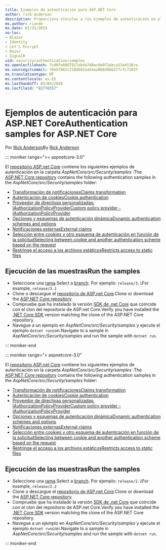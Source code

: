 ```yaml
---
title: Ejemplos de autenticación para ASP.NET Core
author: rick-anderson
description: Proporciona vínculos a los ejemplos de autenticación en el repositorio de ASP.NET Core.
ms.author: riande
ms.date: 01/31/2019
no-loc:
- Blazor
- Identity
- Let's Encrypt
- Razor
- SignalR
uid: security/authentication/samples
ms.openlocfilehash: 7cd0fe60d7917abda7d8ac0e071deca13a4136ce
ms.sourcegitcommit: 70e5f982c218db82aa54aa8b8d96b377cfc7283f
ms.translationtype: MT
ms.contentlocale: es-ES
ms.lasthandoff: 05/04/2020
ms.locfileid: "82776557"
---
```

# <a name="authentication-samples-for-aspnet-core"></a><span data-ttu-id="2eadf-103">Ejemplos de autenticación para ASP.NET Core</span><span class="sxs-lookup"><span data-stu-id="2eadf-103">Authentication samples for ASP.NET Core</span></span>

<span data-ttu-id="2eadf-104">Por [Rick Anderson](https://twitter.com/RickAndMSFT)</span><span class="sxs-lookup"><span data-stu-id="2eadf-104">By [Rick Anderson](https://twitter.com/RickAndMSFT)</span></span>

::: moniker range=">= aspnetcore-3.0"

<span data-ttu-id="2eadf-105">El [repositorio ASP.net Core](https://github.com/dotnet/AspNetCore) contiene los siguientes ejemplos de autenticación en la carpeta *AspNetCore/src/Security/samples* :</span><span class="sxs-lookup"><span data-stu-id="2eadf-105">The [ASP.NET Core repository](https://github.com/dotnet/AspNetCore) contains the following authentication samples in the *AspNetCore/src/Security/samples* folder:</span></span>

* [<span data-ttu-id="2eadf-106">Transformación de notificaciones</span><span class="sxs-lookup"><span data-stu-id="2eadf-106">Claims transformation</span></span>](https://github.com/dotnet/AspNetCore/tree/release/3.1/src/Security/samples/ClaimsTransformation)
* [<span data-ttu-id="2eadf-107">Autenticación de cookies</span><span class="sxs-lookup"><span data-stu-id="2eadf-107">Cookie authentication</span></span>](https://github.com/dotnet/AspNetCore/tree/release/3.1/src/Security/samples/Cookies)
* [<span data-ttu-id="2eadf-108">Proveedor de directivas personalizadas: IAuthorizationPolicyProvider</span><span class="sxs-lookup"><span data-stu-id="2eadf-108">Custom policy provider - IAuthorizationPolicyProvider</span></span>](https://github.com/dotnet/AspNetCore/tree/release/3.1/src/Security/samples/CustomPolicyProvider)
* [<span data-ttu-id="2eadf-109">Opciones y esquemas de autenticación dinámica</span><span class="sxs-lookup"><span data-stu-id="2eadf-109">Dynamic authentication schemes and options</span></span>](https://github.com/dotnet/AspNetCore/tree/release/3.1/src/Security/samples/DynamicSchemes)
* <span data-ttu-id="2eadf-110">[Notificaciones externas](https://github.com/dotnet/AspNetCore/tree/release/3.1/src/Security/samples/Identity.ExternalClaims)</span><span class="sxs-lookup"><span data-stu-id="2eadf-110">[External claims](https://github.com/dotnet/AspNetCore/tree/release/3.1/src/Security/samples/Identity.ExternalClaims)</span></span>
* [<span data-ttu-id="2eadf-111">Selección entre cookies y otro esquema de autenticación en función de la solicitud</span><span class="sxs-lookup"><span data-stu-id="2eadf-111">Selecting between cookie and another authentication scheme based on the request</span></span>](https://github.com/dotnet/AspNetCore/tree/release/3.1/src/Security/samples/PathSchemeSelection)
* [<span data-ttu-id="2eadf-112">Restringe el acceso a los archivos estáticos</span><span class="sxs-lookup"><span data-stu-id="2eadf-112">Restricts access to static files</span></span>](https://github.com/dotnet/AspNetCore/tree/release/3.1/src/Security/samples/StaticFilesAuth)

## <a name="run-the-samples"></a><span data-ttu-id="2eadf-113">Ejecución de las muestras</span><span class="sxs-lookup"><span data-stu-id="2eadf-113">Run the samples</span></span>

* <span data-ttu-id="2eadf-114">Seleccione una [rama](https://github.com/dotnet/AspNetCore).</span><span class="sxs-lookup"><span data-stu-id="2eadf-114">Select a [branch](https://github.com/dotnet/AspNetCore).</span></span> <span data-ttu-id="2eadf-115">Por ejemplo: `release/3.1`</span><span class="sxs-lookup"><span data-stu-id="2eadf-115">For example, `release/3.1`</span></span>
* <span data-ttu-id="2eadf-116">Clone o descargue el [repositorio de ASP.net Core](https://github.com/dotnet/AspNetCore).</span><span class="sxs-lookup"><span data-stu-id="2eadf-116">Clone or download the [ASP.NET Core repository](https://github.com/dotnet/AspNetCore).</span></span>
* <span data-ttu-id="2eadf-117">Compruebe que ha instalado la versión [SDK de .net Core](https://dotnet.microsoft.com/download/dotnet-core) que coincide con el clon del repositorio de ASP.net Core.</span><span class="sxs-lookup"><span data-stu-id="2eadf-117">Verify you have installed the [.NET Core SDK](https://dotnet.microsoft.com/download/dotnet-core) version matching the clone of the ASP.NET Core repository.</span></span>
* <span data-ttu-id="2eadf-118">Navegue a un ejemplo en *AspNetCore/src/Security/samples* y ejecute el ejemplo `dotnet run`con.</span><span class="sxs-lookup"><span data-stu-id="2eadf-118">Navigate to a sample in *AspNetCore/src/Security/samples* and run the sample with `dotnet run`.</span></span>

::: moniker-end

::: moniker range="< aspnetcore-3.0"

<span data-ttu-id="2eadf-119">El [repositorio ASP.net Core](https://github.com/dotnet/AspNetCore) contiene los siguientes ejemplos de autenticación en la carpeta *AspNetCore/src/Security/samples* :</span><span class="sxs-lookup"><span data-stu-id="2eadf-119">The [ASP.NET Core repository](https://github.com/dotnet/AspNetCore) contains the following authentication samples in the *AspNetCore/src/Security/samples* folder:</span></span>

* [<span data-ttu-id="2eadf-120">Transformación de notificaciones</span><span class="sxs-lookup"><span data-stu-id="2eadf-120">Claims transformation</span></span>](https://github.com/dotnet/AspNetCore/tree/release/2.2/src/Security/samples/ClaimsTransformation)
* [<span data-ttu-id="2eadf-121">Autenticación de cookies</span><span class="sxs-lookup"><span data-stu-id="2eadf-121">Cookie authentication</span></span>](https://github.com/dotnet/AspNetCore/tree/release/2.2/src/Security/samples/Cookies)
* [<span data-ttu-id="2eadf-122">Proveedor de directivas personalizadas: IAuthorizationPolicyProvider</span><span class="sxs-lookup"><span data-stu-id="2eadf-122">Custom policy provider - IAuthorizationPolicyProvider</span></span>](https://github.com/dotnet/AspNetCore/tree/release/2.2/src/Security/samples/CustomPolicyProvider)
* [<span data-ttu-id="2eadf-123">Opciones y esquemas de autenticación dinámica</span><span class="sxs-lookup"><span data-stu-id="2eadf-123">Dynamic authentication schemes and options</span></span>](https://github.com/dotnet/AspNetCore/tree/release/2.2/src/Security/samples/DynamicSchemes)
* <span data-ttu-id="2eadf-124">[Notificaciones externas](https://github.com/dotnet/AspNetCore/tree/release/2.2/src/Security/samples/Identity.ExternalClaims)</span><span class="sxs-lookup"><span data-stu-id="2eadf-124">[External claims](https://github.com/dotnet/AspNetCore/tree/release/2.2/src/Security/samples/Identity.ExternalClaims)</span></span>
* [<span data-ttu-id="2eadf-125">Selección entre cookies y otro esquema de autenticación en función de la solicitud</span><span class="sxs-lookup"><span data-stu-id="2eadf-125">Selecting between cookie and another authentication scheme based on the request</span></span>](https://github.com/dotnet/AspNetCore/tree/release/2.2/src/Security/samples/PathSchemeSelection)
* [<span data-ttu-id="2eadf-126">Restringe el acceso a los archivos estáticos</span><span class="sxs-lookup"><span data-stu-id="2eadf-126">Restricts access to static files</span></span>](https://github.com/dotnet/AspNetCore/tree/release/2.2/src/Security/samples/StaticFilesAuth)

## <a name="run-the-samples"></a><span data-ttu-id="2eadf-127">Ejecución de las muestras</span><span class="sxs-lookup"><span data-stu-id="2eadf-127">Run the samples</span></span>

* <span data-ttu-id="2eadf-128">Seleccione una [rama](https://github.com/dotnet/AspNetCore).</span><span class="sxs-lookup"><span data-stu-id="2eadf-128">Select a [branch](https://github.com/dotnet/AspNetCore).</span></span> <span data-ttu-id="2eadf-129">Por ejemplo: `release/2.2`</span><span class="sxs-lookup"><span data-stu-id="2eadf-129">For example, `release/2.2`</span></span>
* <span data-ttu-id="2eadf-130">Clone o descargue el [repositorio de ASP.net Core](https://github.com/dotnet/AspNetCore).</span><span class="sxs-lookup"><span data-stu-id="2eadf-130">Clone or download the [ASP.NET Core repository](https://github.com/dotnet/AspNetCore).</span></span>
* <span data-ttu-id="2eadf-131">Compruebe que ha instalado la versión [SDK de .net Core](https://dotnet.microsoft.com/download/dotnet-core) que coincide con el clon del repositorio de ASP.net Core.</span><span class="sxs-lookup"><span data-stu-id="2eadf-131">Verify you have installed the [.NET Core SDK](https://dotnet.microsoft.com/download/dotnet-core) version matching the clone of the ASP.NET Core repository.</span></span>
* <span data-ttu-id="2eadf-132">Navegue a un ejemplo en *AspNetCore/src/Security/samples* y ejecute el ejemplo `dotnet run`con.</span><span class="sxs-lookup"><span data-stu-id="2eadf-132">Navigate to a sample in *AspNetCore/src/Security/samples* and run the sample with `dotnet run`.</span></span>

::: moniker-end
